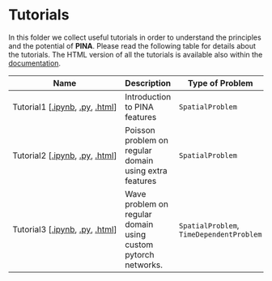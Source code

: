 # Tutorials

In this folder we collect useful tutorials in order to understand the principles and the potential of **PINA**. Please read the following table for details about the tutorials. The HTML version of all the tutorials is available also within the [documentation](http://mathlab.github.io/PINA/).


| Name  | Description   | Type of Problem   |
|-------|---------------|-------------------|
| Tutorial1&#160;[[.ipynb](tutorial1/tutorial.ipynb),&#160;[.py](tutorial1/tutorial.py),&#160;[.html](http://mathlab.github.io/PINA/_rst/tutorial1/tutorial-1.html)]| Introduction to PINA features | `SpatialProblem` |
| Tutorial2&#160;[[.ipynb](tutorial2/tutorial.ipynb),&#160;[.py](tutorial2/tutorial.py),&#160;[.html](http://mathlab.github.io/PINA/_rst/tutorial2/tutorial-1.html)]| Poisson problem on regular domain using extra features | `SpatialProblem` |
| Tutorial3&#160;[[.ipynb](tutorial3/tutorial.ipynb),&#160;[.py](tutorial3/tutorial.py),&#160;[.html](http://mathlab.github.io/PINA/_rst/tutorial3/tutorial-1.html)]| Wave problem on regular domain using custom pytorch networks. | `SpatialProblem`, `TimeDependentProblem` |


